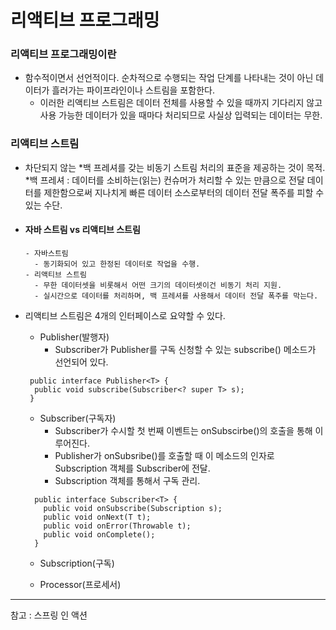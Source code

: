 # 리액티브 프로그래밍  
### 리액티브 프로그래밍이란
- 함수적이면서 선언적이다. 순차적으로 수행되는 작업 단계를 나타내는 것이 아닌 데이터가 흘러가는 파이프라인이나 스트림을 포함한다.  
  - 이러한 리액티브 스트림은 데이터 전체를 사용할 수 있을 때까지 기다리지 않고 사용 가능한 데이터가 있을 때마다 처리되므로 사실상 입력되는 데이터는 무한.

### 리액티브 스트림  
- 차단되지 않는 *백 프레셔를 갖는 비동기 스트림 처리의 표준을 제공하는 것이 목적.  
  *백 프레셔 : 데이터를 소비하는(읽는) 컨슈머가 처리할 수 있는 만큼으로 전달 데이터를 제한함으로써 지나치게 빠른 데이터 소스로부터의 데이터 전달 폭주를 피할 수 있는 수단.
 
- #### 자바 스트림 vs 리액티브 스트림
  ```
  - 자바스트림 
    - 동기화되어 있고 한정된 데이터로 작업을 수행.
  - 리액티브 스트림  
    - 무한 데이터셋을 비롯해서 어떤 크기의 데이터셋이건 비동기 처리 지원.  
    - 실시간으로 데이터를 처리하며, 백 프레셔를 사용해서 데이터 전달 폭주를 막는다.  
  ```
- 리액티브 스트림은 4개의 인터페이스로 요약할 수 있다.
  - Publisher(발행자)   
    - Subscriber가 Publisher를 구독 신청할 수 있는 subscribe() 메소드가 선언되어 있다. 
  ```
   public interface Publisher<T> {
    public void subscribe(Subscriber<? super T> s);
   }
  ```  
  
  - Subscriber(구독자)
    - Subscriber가 수시할 첫 번째 이벤트는 onSubscirbe()의 호출을 통해 이루어진다.
    - Publisher가 onSubsribe()를 호출할 때 이 메소드의 인자로 Subscription 객체를 Subscriber에 전달.  
    - Subscription 객체를 통해서 구독 관리.
  ```
    public interface Subscriber<T> {
      public void onSubscribe(Subscription s);
      public void onNext(T t);
      public void onError(Throwable t);
      public void onComplete();
    }
  ```
  - Subscription(구독)  
    
  - Processor(프로세서) 














-------------------------
참고 : 스프링 인 액션  
